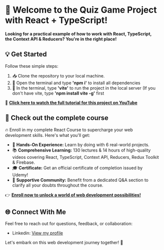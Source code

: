 # 🚀 Welcome to the Quiz Game Project with React + TypeScript!

**Looking for a practical example of how to work with React, TypeScript, the Context API & Reducers? You're in the right place!**

## 💡 Get Started

Follow these simple steps:

1. 📥 Clone the repository to your local machine.
2. 🚀 Open the terminal and type **'npm i'** to install all dependencies
3. 📝 In the terminal, type **'vite'** to run the project in the local server (If you don't have vite, type **'npm install vite -g'** first

🎥 **[Click here to watch the full tutorial for this project on YouTube](https://youtu.be/eEW5dS1PDRU)**

## 🌟 Check out the complete course

🔥 Enroll in my complete React Course to supercharge your web development skills. Here's what you'll get:

- 🚀 **Hands-On Experience:** Learn by doing with 6 real-world projects.
- 📚 **Comprehensive Learning:** 130 lectures & 14 hours of high-quality videos covering React, TypeScript, Context API, Reducers, Redux Toolkit & Firebase.
- 🎓 **Certificate:** Get an official certificate of completion issued by Udemy!
- 📧 **Supportive Community:** Benefit from a dedicated Q&A section to clarify all your doubts throughout the course.

👉 [**Enroll now to unlock a world of web development possibilities!**](https://www.udemy.com/course/react-complete-with-hooks-context-reducers-redux-firebase-typescript/?couponCode=5533020-23-NOV)

## 🌐 Connect With Me

Feel free to reach out for questions, feedback, or collaboration:

- Linkedin: [View my profile](https://www.linkedin.com/in/ivan-louren%C3%A7o-gomes-07694956/)

Let's embark on this web development journey together! 🚀
